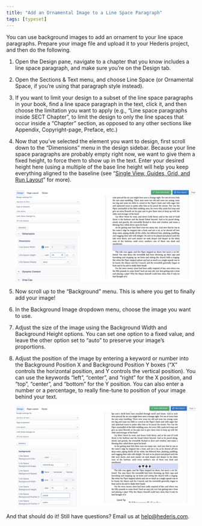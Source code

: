 ```yaml
---
title: "Add an Ornamental Image to a Line Space Paragraph"
tags: [typeset]
---
```

 
<html><body><section data-type="chapter" class="hsecchapter" data-hederis-type="hsecchapter" id="line-space-ornament" data-pi-attrs="id: line-space-ornament; data-tags: typeset;" role="doc-chapter" data-tags="typeset" data-author-name=" " data-book-title=" " title="Add an Ornamental Image to a Line Space Paragraph"><p class="hblkp" data-hederis-type="hblkp" id="poEDbubvs">You can use background images to add an ornament to your line space paragraphs. Prepare your image file and upload it to your Hederis project, and then do the following.</p><ol class="hwprnumlist" data-hederis-type="hwprnumlist" id="pqbuK0YAY"><li class="hblkoli" data-hederis-type="hblkoli" id="liEqxyJotI"><p class="hblkoli" data-hederis-type="hblklip" id="pcg5B8Os7">Open the Design pane, navigate to a chapter that you know includes a line space paragraph, and make sure you&#8217;re on the Design tab.</p></li><li class="hblkoli" data-hederis-type="hblkoli" id="lijR5ulzSK"><p class="hblkoli" data-hederis-type="hblklip" id="pMA7RvQ3p">Open the Sections &amp; Text menu, and choose Line Space (or Ornamental Space, if you&#8217;re using that paragraph style instead).</p></li><li class="hblkoli" data-hederis-type="hblkoli" id="liwaqimEQt"><p class="hblkoli" data-hederis-type="hblklip" id="p1XFeHSBp">If you want to limit your design to a subset of the line space paragraphs in your book, find a line space paragraph in the text, click it, and then choose the limitation you want to apply (e.g., &#8220;Line space paragraphs inside SECT Chapter&#8221;, to limit the design to only the line spaces that occur inside a &#8220;Chapter&#8221; section, as opposed to any other sections like Appendix, Copyright-page, Preface, etc.)</p></li><li class="hblkoli" data-hederis-type="hblkoli" id="li5V9A8ZEy"><p class="hblkoli" data-hederis-type="hblklip" id="pVEzLzZwU">Now that you&#8217;ve selected the element you want to design, first scroll down to the &#8220;Dimensions&#8221; menu in the design sidebar. Because your line space paragraphs are probably empty right now, we want to give them a fixed height, to force them to show up in the text. Enter your desired height here (using a multiple of the base line height will help you keep everything aligned to the baseline (see &#8220;<a href="{% link _docs/typeset-view-toolbar.md %}" class="hspana" data-hederis-type="hspana" id="pszmfTMjL">Single View, Guides, Grid, and Run Layout</a>&#8221; for more).</p><img data-hederis-type="hblkimg" class="hblkimg" id="peTeyyrZx" src="/images/linespace_height.png" data-img-src="/images/linespace_height.png"/></li><li class="hblkoli" data-hederis-type="hblkoli" id="liGZl4SyFz"><p class="hblkoli" data-hederis-type="hblklip" id="pNya4VJLQ">Now scroll up to the &#8220;Background&#8221; menu. This is where you get to finally add your image!</p></li><li class="hblkoli" data-hederis-type="hblkoli" id="liWUXE7R2F"><p class="hblkoli" data-hederis-type="hblklip" id="pUB2nj5hc">In the Background Image dropdown menu, choose the image you want to use.</p></li><li class="hblkoli" data-hederis-type="hblkoli" id="lidim8G4js"><p class="hblkoli" data-hederis-type="hblklip" id="pj11xLnZt">Adjust the size of the image using the Background Width and Background Height options. You can set one option to a fixed value, and leave the other option set to &#8220;auto&#8221; to preserve your image&#8217;s proportions.</p></li><li class="hblkoli" data-hederis-type="hblkoli" id="liHBaUj5Qh"><p class="hblkoli" data-hederis-type="hblklip" id="p0MJezN5v">Adjust the position of the image by entering a keyword or number into the Background Position X and Background Position Y boxes (&#8220;X&#8221; controls the horizontal position, and Y controls the vertical position). You can use the keywords &#8220;left&#8221;, &#8220;center&#8221;, and &#8220;right&#8221; for the X position, and &#8220;top&#8221;, &#8220;center&#8221;, and &#8220;bottom&#8221; for the Y position. You can also enter a number or a percentage, to really fine-tune to position of your image behind your text.</p><img data-hederis-type="hblkimg" class="hblkimg" id="pdLllPLJm" src="/images/linespace_done.png" data-img-src="/images/linespace_done.png"/></li></ol><p class="hblkp" data-hederis-type="hblkp" id="pPAtgBji0">And that should do it! Still have questions? Email us at <a href="mailto:help@hederis.com" class="hspana" data-hederis-type="hspana" id="pv47BgJF7">help@hederis.com</a>. </p></section></body></html>
